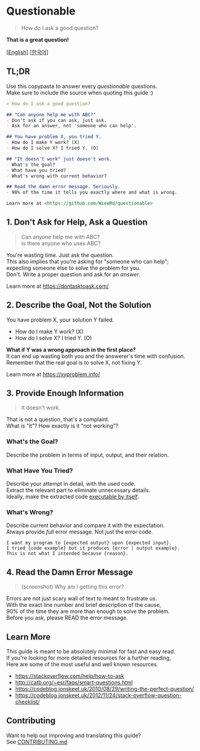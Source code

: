 # Questionable

> How do I ask a good question?

**That is a great question!**

[[English](https://github.com/WieeRd/questionable)]
[[한국어](i18n/ko.md)]

## TL;DR

Use this copypasta to answer every *questionable* questions.  
Make sure to include the source when quoting this guide :)

```markdown
> How do I ask a good question?

## "Can anyone help me with ABC?"
- Don't ask if you can ask, just ask.
- Ask for an answer, not 'someone who can help'.

## You have problem X, you tried Y.
- How do I make Y work? (X)
- How do I solve X? I tried Y. (O)

## "It doesn't work" just doesn't work.
- What's the goal?
- What have you tried?
- What's wrong with current behavior?

## Read the damn error message. Seriously.
- 90% of the time it tells you exactly where and what is wrong.

Learn more at <https://github.com/WieeRd/questionable>
```

## 1. Don't Ask for Help, Ask a Question

> Can anyone help me with ABC?  
> Is there anyone who uses ABC?

You're wasting time. Just ask the question.  
This also implies that you're asking for "someone who can help";  
expecting someone else to solve the problem for you.  
Don't. Write a proper question and ask for an *answer*.

Learn more at <https://dontasktoask.com/>

## 2. Describe the Goal, Not the Solution

You have problem X, your solution Y failed.

- How do I make Y work? (X)
- How do I solve X? I tried Y. (O)

**What if Y was a wrong approach in the first place?**  
It can end up wasting both you and the answerer's time with confusion.  
Remember that the real goal is to solve X, not fixing Y.

Learn more at <https://xyproblem.info/>

## 3. Provide Enough Information

> It doesn't work.

That is not a question, that's a complaint.  
What is "it"? How exactly is it "not working"?

### What's the Goal?

Describe the problem in terms of input, output, and their relation.

### What Have You Tried?

Describe your attempt in detail, with the used code.  
Extract the relevant part to eliminate unnecessary details.  
Ideally, make the extracted code [executable by itself][MRE].

[MRE]: https://stackoverflow.com/help/minimal-reproducible-example

### What's Wrong?

Describe current behavior and compare it with the expectation.  
Always provide *full* error message. Not just the error code.

```text
I want my program to {expected output} upon {expected input}.
I tried {code example} but it produces {error | output example}.
This is not what I intended because {reason}.
```

## 4. Read the Damn Error Message

> (screenshot) Why am I getting this error?

Errors are not just scary wall of text to meant to frustrate us.  
With the exact line number and brief description of the cause,  
90% of the time they are more than enough to solve the problem.  
Before you ask, please READ the error message.

## Learn More

This guide is meant to be absolutely minimal for fast and easy read.  
If you're looking for more detailed resources for a further reading,  
Here are some of the most useful and well known resources.

- <https://stackoverflow.com/help/how-to-ask>
- <http://catb.org/~esr/faqs/smart-questions.html>
- <https://codeblog.jonskeet.uk/2010/08/29/writing-the-perfect-question/>
- <https://codeblog.jonskeet.uk/2012/11/24/stack-overflow-question-checklist/>

## Contributing

Want to help out improving and translating this guide?  
See [CONTRIBUTING.md](CONTRIBUTING.md)
